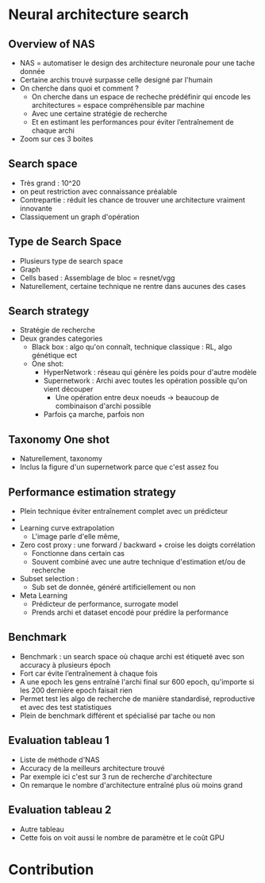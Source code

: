 # Neural architecture search
## Overview of NAS
* NAS = automatiser le design des architecture neuronale pour une tache donnée 
* Certaine archis trouvé surpasse celle designé par l'humain
* On cherche dans quoi et comment ? 
    * On cherche dans un espace de recheche prédéfinir qui encode les architectures = espace compréhensible par machine
    * Avec une certaine stratégie de recherche
    * Et en estimant les performances pour éviter l’entraînement de chaque archi
* Zoom sur ces 3 boites

## Search space
* Très grand : 10^20
* on peut restriction avec connaissance préalable
* Contrepartie :  réduit les chance de trouver une architecture vraiment innovante
* Classiquement un graph d'opération

## Type de Search Space
* Plusieurs type de search space
* Graph
* Cells based : Assemblage de bloc = resnet/vgg
* Naturellement, certaine technique ne rentre dans aucunes des cases 

## Search strategy
* Stratégie de recherche 
* Deux grandes categories
    * Black box :  algo qu'on connaît, technique classique : RL, algo génétique ect
    * One shot: 
        * HyperNetwork : réseau qui génère les poids pour d'autre modèle
        * Supernetwork : Archi avec toutes les opération possible qu'on vient découper
            * Une opération entre deux noeuds -> beaucoup de combinaison d'archi possible 
        * Parfois ça marche, parfois non 

## Taxonomy One shot
* Naturellement, taxonomy
* Inclus la figure d'un supernetwork parce que c'est assez fou

## Performance estimation strategy
* Plein technique éviter entraînement complet avec un prédicteur
* 
* Learning curve extrapolation
    * L'image parle d'elle même, 
* Zero cost proxy : une forward / backward + croise les doigts corrélation
    * Fonctionne dans certain cas
    * Souvent combiné avec une autre technique d'estimation et/ou de recherche
* Subset selection : 
    * Sub set de donnée, généré artificiellement ou non 
* Meta Learning 
    * Prédicteur de performance, surrogate model
    * Prends archi et dataset encodé pour prédire la performance 

## Benchmark
* Benchmark : un search space où chaque archi est étiqueté avec son accuracy à plusieurs époch
* Fort car évite l’entraînement à chaque fois 
* A une epoch les gens entraîné l'archi final sur 600 epoch, qu'importe si les 200 dernière epoch faisait rien 
* Permet test les algo de recherche de manière standardisé, reproductive et avec des test statistiques
* Plein de benchmark différent et spécialisé par tache ou non 

## Evaluation tableau 1 
* Liste de méthode d'NAS 
* Accuracy de la meilleurs architecture trouvé
* Par exemple ici c'est sur 3 run de recherche d'architecture
* On remarque le nombre d'architecture entraîné plus où moins grand

## Evaluation tableau 2 
* Autre tableau 
* Cette fois on voit aussi le nombre de paramètre et le coût GPU 

# Contribution

